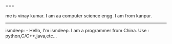 
===

me is vinay kumar.
I am aa computer science engg.
I am from kanpur.

------------------------------------------------------------
ismdeep:
	- Hello, I'm ismdeep. I am a programmer from China. Use : python,C/C++,java,etc...
